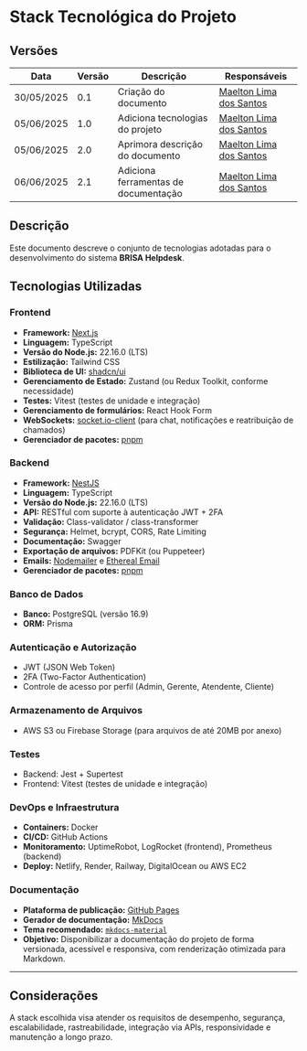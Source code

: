 # Stack Tecnológica do Projeto

## Versões

| Data       | Versão | Descrição                  | Responsáveis               |
|------------|--------|----------------------------|----------------------------|
| 30/05/2025 | 0.1    | Criação do documento       | [Maelton Lima dos Santos](https://github.com/Maelton)    |
| 05/06/2025 | 1.0    | Adiciona tecnologias do projeto | [Maelton Lima dos Santos](https://github.com/Maelton) |
| 05/06/2025 | 2.0    | Aprimora descrição do documento | [Maelton Lima dos Santos](https://github.com/Maelton) |
| 06/06/2025 | 2.1    | Adiciona ferramentas de documentação | [Maelton Lima dos Santos](https://github.com/Maelton) |

## Descrição

Este documento descreve o conjunto de tecnologias adotadas para o desenvolvimento do sistema **BRISA Helpdesk**.

## Tecnologias Utilizadas

### Frontend

- **Framework:** [Next.js](https://nextjs.org/)
- **Linguagem:** TypeScript
- **Versão do Node.js:** 22.16.0 (LTS)
- **Estilização:** Tailwind CSS
- **Biblioteca de UI:** [shadcn/ui](https://ui.shadcn.com/)
- **Gerenciamento de Estado:** Zustand (ou Redux Toolkit, conforme necessidade)
- **Testes:** Vitest (testes de unidade e integração)
- **Gerenciamento de formulários:** React Hook Form
- **WebSockets:** [socket.io-client](https://www.npmjs.com/package/socket.io-client) (para chat, notificações e reatribuição de chamados)
- **Gerenciador de pacotes:** [pnpm](https://pnpm.io/)

### Backend

- **Framework:** [NestJS](https://nestjs.com/)
- **Linguagem:** TypeScript
- **Versão do Node.js:** 22.16.0 (LTS)
- **API:** RESTful com suporte à autenticação JWT + 2FA
- **Validação:** Class-validator / class-transformer
- **Segurança:** Helmet, bcrypt, CORS, Rate Limiting
- **Documentação:** Swagger
- **Exportação de arquivos:** PDFKit (ou Puppeteer)
- **Emails:** [Nodemailer](https://nodemailer.com/) e [Ethereal Email](https://ethereal.email/)
- **Gerenciador de pacotes:** [pnpm](https://pnpm.io/)

### Banco de Dados

- **Banco:** PostgreSQL (versão 16.9)
- **ORM:** Prisma

### Autenticação e Autorização

- JWT (JSON Web Token)
- 2FA (Two-Factor Authentication)
- Controle de acesso por perfil (Admin, Gerente, Atendente, Cliente)

### Armazenamento de Arquivos

- AWS S3 ou Firebase Storage (para arquivos de até 20MB por anexo)

### Testes

- Backend: Jest + Supertest
- Frontend: Vitest (testes de unidade e integração)

### DevOps e Infraestrutura

- **Containers:** Docker
- **CI/CD:** GitHub Actions
- **Monitoramento:** UptimeRobot, LogRocket (frontend), Prometheus (backend)
- **Deploy:** Netlify, Render, Railway, DigitalOcean ou AWS EC2

### Documentação

- **Plataforma de publicação:** [GitHub Pages](https://pages.github.com/)
- **Gerador de documentação:** [MkDocs](https://www.mkdocs.org/)
- **Tema recomendado:** [`mkdocs-material`](https://squidfunk.github.io/mkdocs-material/)
- **Objetivo:** Disponibilizar a documentação do projeto de forma versionada, acessível e responsiva, com renderização otimizada para Markdown.

---

## Considerações

A stack escolhida visa atender os requisitos de desempenho, segurança, escalabilidade, rastreabilidade, integração via APIs, responsividade e manutenção a longo prazo.
